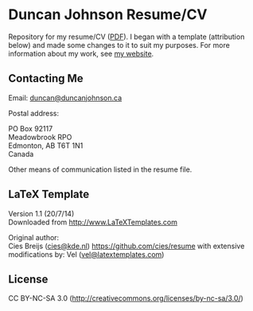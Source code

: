 # Duncan Johnson Resume/CV

Repository for my resume/CV ([PDF](resume.pdf)). I began with a template (attribution below) and made some changes to it to suit my purposes. For more information about my work, see [my website](http://duncanjohnson.ca/).

## Contacting Me

Email: duncan@duncanjohnson.ca

Postal address:

PO Box 92117  
Meadowbrook RPO  
Edmonton, AB T6T 1N1  
Canada

Other means of communication listed in the resume file.

## LaTeX Template

Version 1.1 (20/7/14)  
Downloaded from <http://www.LaTeXTemplates.com>

Original author:  
Cies Breijs (cies@kde.nl) <https://github.com/cies/resume>
with extensive modifications by: Vel (vel@latextemplates.com)

## License

CC BY-NC-SA 3.0 (http://creativecommons.org/licenses/by-nc-sa/3.0/)